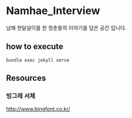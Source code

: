 # Namhae_Interview
남해 한달살이를 한 청춘들의 이야기를 담은 공간 입니다.

## how to execute
```
bundle exec jekyll serve
```

## Resources
### 빙그레 서체
http://www.bingfont.co.kr/
